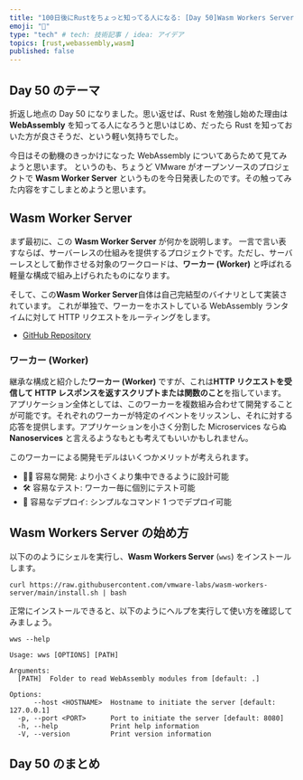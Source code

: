 ```yaml
---
title: "100日後にRustをちょっと知ってる人になる: [Day 50]Wasm Workers Server"
emoji: "🦀"
type: "tech" # tech: 技術記事 / idea: アイデア
topics: [rust,webassembly,wasm]
published: false
---
```

## Day 50 のテーマ

折返し地点の Day 50 になりました。思い返せば、Rust を勉強し始めた理由は **WebAssembly** を知ってる人になろうと思いはじめ、だったら Rust を知っておいた方が良さそうだ、という軽い気持ちでした。

今日はその動機のきっかけになった WebAssembly についてあらためて見てみようと思います。
というのも、ちょうど VMware がオープンソースのプロジェクトで **Wasm Worker Server** というものを今日発表したのです。その触ってみた内容をすこしまとめようと思います。

## Wasm Worker Server

まず最初に、この **Wasm Worker Server** が何かを説明します。
一言で言い表すならば、サーバーレスの仕組みを提供するプロジェクトです。ただし、サーバーレスとして動作させる対象のワークロードは、**ワーカー (Worker)** と呼ばれる軽量な構成で組み上げられたものになります。

そして、この**Wasm Worker Server**自体は自己完結型のバイナリとして実装されています。
これが単独で、ワーカーをホストしている WebAssembly ランタイムに対して HTTP リクエストをルーティングをします。

- [GitHub Repository](https://github.com/vmware-labs/wasm-workers-server)

### ワーカー (Worker)

継承な構成と紹介した**ワーカー (Worker)** ですが、これは**HTTP リクエストを受信して HTTP レスポンスを返すスクリプトまたは関数のこと**を指しています。
アプリケーション全体としては、このワーカーを複数組み合わせて開発することが可能です。それぞれのワーカーが特定のイベントをリッスンし、それに対する応答を提供します。アプリケーションを小さく分割した Microservices ならぬ **Nanoservices** と言えるようなもとも考えてもいいかもしれません。

このワーカーによる開発モデルはいくつかメリットが考えられます。

- 🧑‍💻 容易な開発: より小さくより集中できるように設計可能
- 🛠 容易なテスト: ワーカー毎に個別にテスト可能
- 🚀 容易なデプロイ: シンプルなコマンド 1 つでデプロイ可能

## Wasm Workers Server の始め方

以下ののようにシェルを実行し、**Wasm Workers Server** (`wws`) をインストールします。

```shell
curl https://raw.githubusercontent.com/vmware-labs/wasm-workers-server/main/install.sh | bash
```

正常にインストールできると、以下のようにヘルプを実行して使い方を確認してみましょう。

```shell
wws --help
```

```shell
Usage: wws [OPTIONS] [PATH]

Arguments:
  [PATH]  Folder to read WebAssembly modules from [default: .]

Options:
      --host <HOSTNAME>  Hostname to initiate the server [default: 127.0.0.1]
  -p, --port <PORT>      Port to initiate the server [default: 8080]
  -h, --help             Print help information
  -V, --version          Print version information
```

## Day 50 のまとめ
